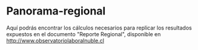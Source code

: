# Panorama-regional

Aquí podrás encontrar los cálculos necesarios para replicar los resultados expuestos en el documento "Reporte Regional", disponible en http://www.observatoriolaboralnuble.cl
